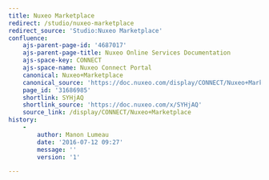 ```yaml
---
title: Nuxeo Marketplace
redirect: /studio/nuxeo-marketplace
redirect_source: 'Studio:Nuxeo Marketplace'
confluence:
    ajs-parent-page-id: '4687017'
    ajs-parent-page-title: Nuxeo Online Services Documentation
    ajs-space-key: CONNECT
    ajs-space-name: Nuxeo Connect Portal
    canonical: Nuxeo+Marketplace
    canonical_source: 'https://doc.nuxeo.com/display/CONNECT/Nuxeo+Marketplace'
    page_id: '31686985'
    shortlink: SYHjAQ
    shortlink_source: 'https://doc.nuxeo.com/x/SYHjAQ'
    source_link: /display/CONNECT/Nuxeo+Marketplace
history:
    -
        author: Manon Lumeau
        date: '2016-07-12 09:27'
        message: ''
        version: '1'

---
```

